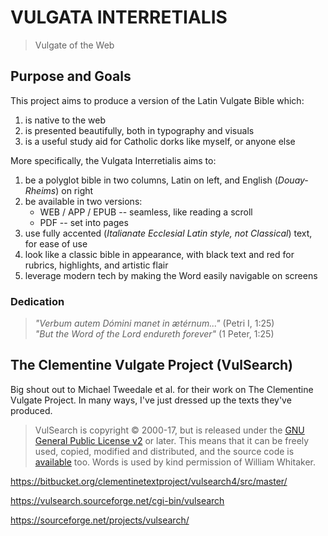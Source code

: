 # VULGATA INTERRETIALIS

> Vulgate of the Web

## Purpose and Goals

This project aims to produce a version of the Latin Vulgate Bible which:

1. is native to the web
1. is presented beautifully, both in typography and visuals
1. is a useful study aid for Catholic dorks like myself, or anyone else

More specifically, the Vulgata Interretialis aims to:

1. be a polyglot bible in two columns, Latin on left, and English (_Douay-Rheims_) on right
1. be available in two versions:
    - WEB / APP / EPUB -- seamless, like reading a scroll
    - PDF -- set into pages
1. use fully accented (_Italianate Ecclesial Latin style, not Classical_) text, for ease of use
1. look like a classic bible in appearance, with black text and red for rubrics, highlights, and artistic flair
1. leverage modern tech by making the Word easily navigable on screens

### Dedication

> _"Verbum autem Dómini manet in ætérnum..."_ (Petri I, 1:25)  
_"But the Word of the Lord endureth forever"_ (1 Peter, 1:25)

## The Clementine Vulgate Project (VulSearch)

Big shout out to Michael Tweedale et al. for their work on The Clementine Vulgate Project. In many ways, I've just dressed up the texts they've produced.

> VulSearch is copyright © 2000-17, but is released under the [GNU General Public License v2](https://www.gnu.org/licenses/old-licenses/gpl-2.0.en.html) or later. This means that it can be freely used, copied, modified and distributed, and the source code is [available](https://bitbucket.org/clementinetextproject/vulsearch4) too. Words is used by kind permission of William Whitaker.

https://bitbucket.org/clementinetextproject/vulsearch4/src/master/

https://vulsearch.sourceforge.net/cgi-bin/vulsearch

https://sourceforge.net/projects/vulsearch/
